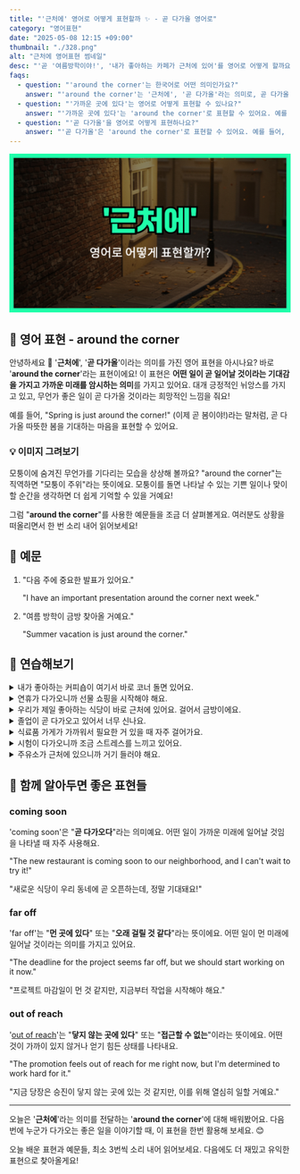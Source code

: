 ```yaml
---
title: "'근처에' 영어로 어떻게 표현할까 ✨ - 곧 다가올 영어로"
category: "영어표현"
date: "2025-05-08 12:15 +09:00"
thumbnail: "./328.png"
alt: "근처에 영어표현 썸네일"
desc: "'곧 '여름방학이야!', '내가 좋아하는 카페가 근처에 있어'를 영어로 어떻게 할까요? 다양한 예문을 통해서 연습하고 본인의 표현으로 만들어 보세요."
faqs:
  - question: "'around the corner'는 한국어로 어떤 의미인가요?"
    answer: "'around the corner'는 '근처에', '곧 다가올'라는 의미로, 곧 다가올 긍정적인 기대감을 표현할 때 사용해요."
  - question: "'가까운 곳에 있다'는 영어로 어떻게 표현할 수 있나요?"
    answer: "'가까운 곳에 있다'는 'around the corner'로 표현할 수 있어요. 예를 들어, '좋은 일이 곧 다가올 거야'는 'Good things are just around the corner'로 말할 수 있어요."
  - question: "'곧 다가올'을 영어로 어떻게 표현하나요?"
    answer: "'곧 다가올'은 'around the corner'로 표현할 수 있어요. 예를 들어, '여름 방학이 곧 다가와'는 'Summer vacation is just around the corner'로 말할 수 있어요."
---
```


![근처에 영어표현 썸네일 이미지](./328.png)

## 🌟 영어 표현 - around the corner

안녕하세요 👋 '**근처에**', '**곧 다가올**'이라는 의미를 가진 영어 표현을 아시나요? 바로 '**around the corner**'라는 표현이에요! 이 표현은 **어떤 일이 곧 일어날 것이라는 기대감을 가지고 가까운 미래를 암시하는 의미**를 가지고 있어요. 대개 긍정적인 뉘앙스를 가지고 있고, 무언가 좋은 일이 곧 다가올 것이라는 희망적인 느낌을 줘요!

<script async src="https://pagead2.googlesyndication.com/pagead/js/adsbygoogle.js?client=ca-pub-1465612013356152"
     crossorigin="anonymous"></script>
<!-- engple-horizontal-ad -->

<ins class="adsbygoogle"
     style="display:block"
     data-ad-client="ca-pub-1465612013356152"
     data-ad-slot="2106896038"
     data-ad-format="auto"
     data-full-width-responsive="true"></ins>

<script>
     (adsbygoogle = window.adsbygoogle || []).push({});
</script>

예를 들어, "Spring is just around the corner!" (이제 곧 봄이야!)라는 말처럼, 곧 다가올 따뜻한 봄을 기대하는 마음을 표현할 수 있어요.

### 💡 이미지 그려보기

모퉁이에 숨겨진 무언가를 기다리는 모습을 상상해 볼까요? "around the corner"는 직역하면 "모퉁이 주위"라는 뜻이에요. 모퉁이를 돌면 나타날 수 있는 기쁜 일이나 맞이할 순간을 생각하면 더 쉽게 기억할 수 있을 거예요!

그럼 "**around the corner**"를 사용한 예문들을 조금 더 살펴볼게요. 여러분도 상황을 떠올리면서 한 번 소리 내어 읽어보세요!

## 📖 예문

1. "다음 주에 중요한 발표가 있어요."

   "I have an important presentation around the corner next week."

2. "여름 방학이 금방 찾아올 거예요."

   "Summer vacation is just around the corner."

## 💬 연습해보기

<details>
<summary>내가 좋아하는 커피숍이 여기서 바로 코너 돌면 있어요.</summary>
<span>The coffee shop I love is just around the corner from here.</span>
</details>

<details>
<summary>연휴가 다가오니까 선물 쇼핑을 시작해야 해요.</summary>
<span>With the holidays just around the corner, I need to start shopping for gifts.</span>
</details>

<details>
<summary>우리가 제일 좋아하는 식당이 바로 근처에 있어요. 걸어서 금방이에요.</summary>
<span>Our favorite restaurant is just around the corner. It's just a short walk away.</span>
</details>

<details>
<summary>졸업이 곧 다가오고 있어서 너무 신나요.</summary>
<span>Graduation is just around the corner, and I'm so <a href="/blog/in-english/003.excited-to-do/">excited</a>.</span>
</details>

<details>
<summary>식료품 가게가 가까워서 필요한 거 있을 때 자주 걸어가요.</summary>
<span>The grocery store is around the corner, so I often walk there when I need something.</span>
</details>

<details>
<summary>시험이 다가오니까 조금 스트레스를 느끼고 있어요.</summary>
<span>With exams around the corner, I'm starting to feel a bit stressed.</span>
</details>

<details>
<summary>주유소가 근처에 있으니까 거기 들러야 해요.</summary>
<span>The gas station is around the corner; we should stop there.</span>
</details>

## 🤝 함께 알아두면 좋은 표현들

### coming soon

'coming soon'은 "**곧 다가오다**"라는 의미예요. 어떤 일이 가까운 미래에 일어날 것임을 나타낼 때 자주 사용해요.

"The new restaurant is coming soon to our neighborhood, and I can't wait to try it!"

"새로운 식당이 우리 동네에 곧 오픈하는데, 정말 기대돼요!"

### far off

'far off'는 "**먼 곳에 있다**" 또는 "**오래 걸릴 것 같다**"라는 뜻이에요. 어떤 일이 먼 미래에 일어날 것이라는 의미를 가지고 있어요.

"The deadline for the project seems far off, but we should start working on it now."

"프로젝트 마감일이 먼 것 같지만, 지금부터 작업을 시작해야 해요."

### out of reach

'[out of reach](/blog/vocab-1/034.out-of-reach/)'는 "**닿지 않는 곳에 있다**" 또는 "**접근할 수 없는**"이라는 뜻이에요. 어떤 것이 가까이 있지 않거나 얻기 힘든 상태를 나타내요.

"The promotion feels out of reach for me right now, but I'm determined to work hard for it."

"지금 당장은 승진이 닿지 않는 곳에 있는 것 같지만, 이를 위해 열심히 일할 거예요."

---

오늘은 '**근처에**'라는 의미를 전달하는 '**around the corner**'에 대해 배워봤어요. 다음번에 누군가 다가오는 좋은 일을 이야기할 때, 이 표현을 한번 활용해 보세요. 😊

오늘 배운 표현과 예문들, 최소 3번씩 소리 내어 읽어보세요. 다음에도 더 재밌고 유익한 표현으로 찾아올게요!

